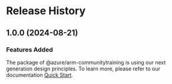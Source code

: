 # Release History
    
## 1.0.0 (2024-08-21)

### Features Added

The package of @azure/arm-communitytraining is using our next generation design principles. To learn more, please refer to our documentation [Quick Start](https://aka.ms/azsdk/js/mgmt/quickstart).
